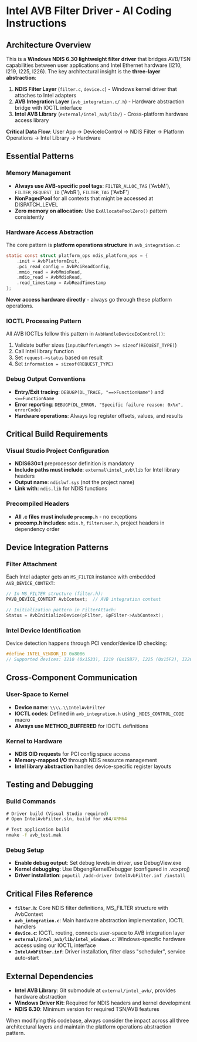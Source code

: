 # Intel AVB Filter Driver - AI Coding Instructions

## Architecture Overview

This is a **Windows NDIS 6.30 lightweight filter driver** that bridges AVB/TSN capabilities between user applications and Intel Ethernet hardware (I210, I219, I225, I226). The key architectural insight is the **three-layer abstraction**:

1. **NDIS Filter Layer** (`filter.c`, `device.c`) - Windows kernel driver that attaches to Intel adapters
2. **AVB Integration Layer** (`avb_integration.c/.h`) - Hardware abstraction bridge with IOCTL interface  
3. **Intel AVB Library** (`external/intel_avb/lib/`) - Cross-platform hardware access library

**Critical Data Flow**: User App → DeviceIoControl → NDIS Filter → Platform Operations → Intel Library → Hardware

## Essential Patterns

### Memory Management
- **Always use AVB-specific pool tags**: `FILTER_ALLOC_TAG` ('AvbM'), `FILTER_REQUEST_ID` ('AvbR'), `FILTER_TAG` ('AvbF')
- **NonPagedPool** for all contexts that might be accessed at DISPATCH_LEVEL
- **Zero memory on allocation**: Use `ExAllocatePoolZero()` pattern consistently

### Hardware Access Abstraction
The core pattern is **platform operations structure** in `avb_integration.c`:
```c
static const struct platform_ops ndis_platform_ops = {
    .init = AvbPlatformInit,
    .pci_read_config = AvbPciReadConfig,
    .mmio_read = AvbMmioRead,
    .mdio_read = AvbMdioRead,
    .read_timestamp = AvbReadTimestamp
};
```
**Never access hardware directly** - always go through these platform operations.

### IOCTL Processing Pattern
All AVB IOCTLs follow this pattern in `AvbHandleDeviceIoControl()`:
1. Validate buffer sizes (`inputBufferLength >= sizeof(REQUEST_TYPE)`)
2. Call Intel library function
3. Set `request->status` based on result
4. Set `information = sizeof(REQUEST_TYPE)`

### Debug Output Conventions
- **Entry/Exit tracing**: `DEBUGP(DL_TRACE, "==>FunctionName")` and `<==FunctionName`
- **Error reporting**: `DEBUGP(DL_ERROR, "Specific failure reason: 0x%x", errorCode)`
- **Hardware operations**: Always log register offsets, values, and results

## Critical Build Requirements

### Visual Studio Project Configuration
- **NDIS630=1** preprocessor definition is mandatory
- **Include paths must include**: `external\intel_avb\lib` for Intel library headers
- **Output name**: `ndislwf.sys` (not the project name)
- **Link with**: `ndis.lib` for NDIS functions

### Precompiled Headers
- **All .c files must include `precomp.h`** - no exceptions
- **precomp.h includes**: `ndis.h`, `filteruser.h`, project headers in dependency order

## Device Integration Patterns

### Filter Attachment
Each Intel adapter gets an `MS_FILTER` instance with embedded `AVB_DEVICE_CONTEXT`:
```c
// In MS_FILTER structure (filter.h):
PAVB_DEVICE_CONTEXT AvbContext;  // AVB integration context

// Initialization pattern in FilterAttach:
Status = AvbInitializeDevice(pFilter, &pFilter->AvbContext);
```

### Intel Device Identification
Device detection happens through PCI vendor/device ID checking:
```c
#define INTEL_VENDOR_ID 0x8086
// Supported devices: I210 (0x1533), I219 (0x15B7), I225 (0x15F2), I226 (0x3100)
```

## Cross-Component Communication

### User-Space to Kernel
- **Device name**: `\\\\.\\IntelAvbFilter` 
- **IOCTL codes**: Defined in `avb_integration.h` using `_NDIS_CONTROL_CODE` macro
- **Always use METHOD_BUFFERED** for IOCTL definitions

### Kernel to Hardware  
- **NDIS OID requests** for PCI config space access
- **Memory-mapped I/O** through NDIS resource management
- **Intel library abstraction** handles device-specific register layouts

## Testing and Debugging

### Build Commands
```cmd
# Driver build (Visual Studio required)
# Open IntelAvbFilter.sln, build for x64/ARM64

# Test application build
nmake -f avb_test.mak
```

### Debug Setup
- **Enable debug output**: Set debug levels in driver, use DebugView.exe
- **Kernel debugging**: Use DbgengKernelDebugger (configured in .vcxproj)
- **Driver installation**: `pnputil /add-driver IntelAvbFilter.inf /install`

## Critical Files Reference

- **`filter.h`**: Core NDIS filter definitions, MS_FILTER structure with AvbContext
- **`avb_integration.c`**: Main hardware abstraction implementation, IOCTL handlers
- **`device.c`**: IOCTL routing, connects user-space to AVB integration layer
- **`external/intel_avb/lib/intel_windows.c`**: Windows-specific hardware access using our IOCTL interface
- **`IntelAvbFilter.inf`**: Driver installation, filter class "scheduler", service auto-start

## External Dependencies

- **Intel AVB Library**: Git submodule at `external/intel_avb/`, provides hardware abstraction
- **Windows Driver Kit**: Required for NDIS headers and kernel development
- **NDIS 6.30**: Minimum version for required TSN/AVB features

When modifying this codebase, always consider the impact across all three architectural layers and maintain the platform operations abstraction pattern.
